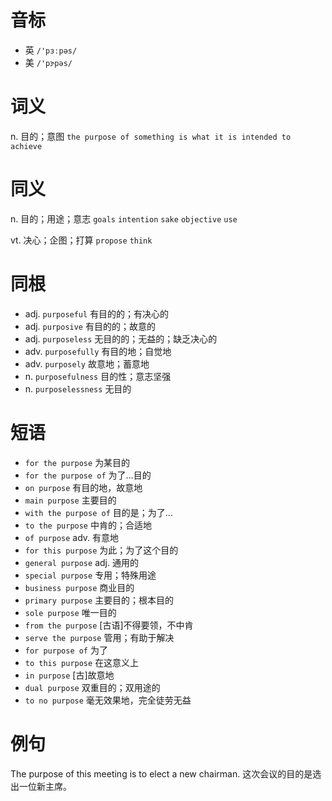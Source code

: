 # 音标

- 英 `/'pɜːpəs/`
- 美 `/'pɝpəs/`

# 词义

n. 目的；意图
`the purpose of something is what it is intended to achieve`

# 同义

n. 目的；用途；意志
`goals` `intention` `sake` `objective` `use`

vt. 决心；企图；打算
`propose` `think`

# 同根

- adj. `purposeful` 有目的的；有决心的
- adj. `purposive` 有目的的；故意的
- adj. `purposeless` 无目的的；无益的；缺乏决心的
- adv. `purposefully` 有目的地；自觉地
- adv. `purposely` 故意地；蓄意地
- n. `purposefulness` 目的性；意志坚强
- n. `purposelessness` 无目的

# 短语

- `for the purpose` 为某目的
- `for the purpose of` 为了…目的
- `on purpose` 有目的地，故意地
- `main purpose` 主要目的
- `with the purpose of` 目的是；为了…
- `to the purpose` 中肯的；合适地
- `of purpose` adv. 有意地
- `for this purpose` 为此；为了这个目的
- `general purpose` adj. 通用的
- `special purpose` 专用；特殊用途
- `business purpose` 商业目的
- `primary purpose` 主要目的；根本目的
- `sole purpose` 唯一目的
- `from the purpose` [古语]不得要领，不中肯
- `serve the purpose` 管用；有助于解决
- `for purpose of` 为了
- `to this purpose` 在这意义上
- `in purpose` [古]故意地
- `dual purpose` 双重目的；双用途的
- `to no purpose` 毫无效果地，完全徒劳无益

# 例句

The purpose of this meeting is to elect a new chairman.
这次会议的目的是选出一位新主席。



